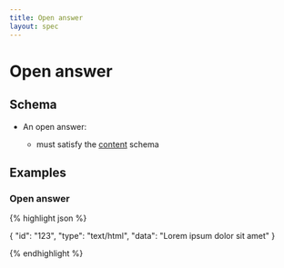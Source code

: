 ```yaml
---
title: Open answer
layout: spec
---
```


# Open answer

## Schema

* An open answer:

  * must satisfy the [content](content.html) schema

## Examples

### Open answer

{% highlight json %}

{
  "id": "123",
  "type": "text/html",
  "data": "Lorem ipsum dolor sit amet"
}


{% endhighlight %}

